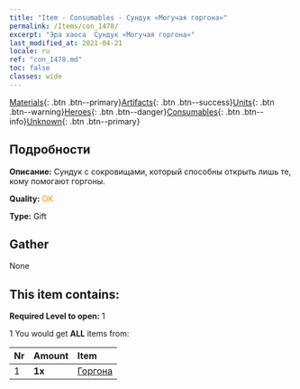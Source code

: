 ```yaml
---
title: "Item - Consumables - Сундук «Могучая горгона»"
permalink: /Items/con_1478/
excerpt: "Эра хаоса  Сундук «Могучая горгона»"
last_modified_at: 2021-04-21
locale: ru
ref: "con_1478.md"
toc: false
classes: wide
---
```

 [Materials](/ru/Items/){: .btn .btn--primary}[Artifacts](/ru/Items/Artifacts/){: .btn .btn--success}[Units](/ru/Items/Units/){: .btn .btn--warning}[Heroes](/ru/Items/Heroes/){: .btn .btn--danger}[Consumables](/ru/Items/Consumables/){: .btn .btn--info}[Unknown](/ru/Items/Unknown/){: .btn .btn--primary}

## Подробности
 **Описание:** Сундук с сокровищами, который способны открыть лишь те, кому помогают горгоны.

 **Quality:** <span style="color: #FF8C00">OK</span>

 **Type:** Gift

## Gather

  None

## This item contains:

 **Required Level to open:** 1

 1 You would get **ALL** items  from:

  | Nr | Amount |     Item    |
  |:---|:-------|:------------|
  | 1 |  **1x** | [Горгона](/ru/Items/unt_257/) |  | 
